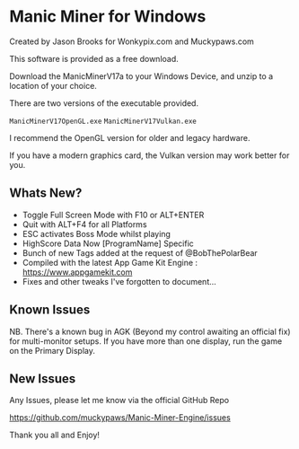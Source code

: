 # Manic Miner for Windows

Created by Jason Brooks for Wonkypix.com and Muckypaws.com 

This software is provided as a free download.

Download the ManicMinerV17a to your Windows Device, and unzip to a location of your choice.

There are two versions of the executable provided. 

`ManicMinerV17OpenGL.exe`
`ManicMinerV17Vulkan.exe`

I recommend the OpenGL version for older and legacy hardware.

If you have a modern graphics card, the Vulkan version may work better for you.

## Whats New?

- Toggle Full Screen Mode with F10 or ALT+ENTER
- Quit with ALT+F4 for all Platforms
- ESC activates Boss Mode whilst playing
- HighScore Data Now [ProgramName] Specific
- Bunch of new Tags added at the request of @BobThePolarBear
- Compiled with the latest App Game Kit Engine : https://www.appgamekit.com
- Fixes and other tweaks I've forgotten to document...

## Known Issues

NB. There's a known bug in AGK (Beyond my control awaiting an official fix) for 
multi-monitor setups.  If you have more than one display, run the game on the 
Primary Display.

## New Issues

Any Issues, please let me know via the official GitHub Repo 

https://github.com/muckypaws/Manic-Miner-Engine/issues

Thank you all and Enjoy!
